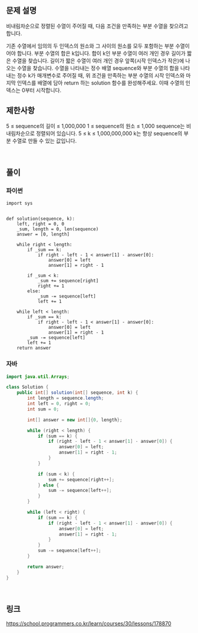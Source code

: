 ## 문제 설명
비내림차순으로 정렬된 수열이 주어질 때, 다음 조건을 만족하는 부분 수열을 찾으려고 합니다.

기존 수열에서 임의의 두 인덱스의 원소와 그 사이의 원소를 모두 포함하는 부분 수열이어야 합니다.
부분 수열의 합은 k입니다.
합이 k인 부분 수열이 여러 개인 경우 길이가 짧은 수열을 찾습니다.
길이가 짧은 수열이 여러 개인 경우 앞쪽(시작 인덱스가 작은)에 나오는 수열을 찾습니다.
수열을 나타내는 정수 배열 sequence와 부분 수열의 합을 나타내는 정수 k가 매개변수로 주어질 때, 위 조건을 만족하는 부분 수열의 시작 인덱스와 마지막 인덱스를 배열에 담아 return 하는 solution 함수를 완성해주세요. 이때 수열의 인덱스는 0부터 시작합니다.

## 제한사항
5 ≤ sequence의 길이 ≤ 1,000,000
1 ≤ sequence의 원소 ≤ 1,000
sequence는 비내림차순으로 정렬되어 있습니다.
5 ≤ k ≤ 1,000,000,000
k는 항상 sequence의 부분 수열로 만들 수 있는 값입니다.

<br>

## 풀이

### 파이썬

```python3
import sys


def solution(sequence, k):
    left, right = 0, 0
    _sum, length = 0, len(sequence)
    answer = [0, length]

    while right < length:
        if _sum == k:
            if right - left - 1 < answer[1] - answer[0]:
                answer[0] = left
                answer[1] = right - 1

        if _sum < k:
            _sum += sequence[right]
            right += 1
        else:
            _sum -= sequence[left]
            left += 1

    while left < length:
        if _sum == k:
            if right - left - 1 < answer[1] - answer[0]:
                answer[0] = left
                answer[1] = right - 1
        _sum -= sequence[left]
        left += 1
    return answer
```

### 자바
```java
import java.util.Arrays;

class Solution {
	public int[] solution(int[] sequence, int k) {
		int length = sequence.length;
		int left = 0, right = 0;
		int sum = 0;

		int[] answer = new int[]{0, length};

		while (right < length) {
			if (sum == k) {
				if (right - left - 1 < answer[1] - answer[0]) {
					answer[0] = left;
					answer[1] = right - 1;
				}
			}

			if (sum < k) {
				sum += sequence[right++];
			} else {
				sum -= sequence[left++];
			}
		}

		while (left < right) {
			if (sum == k) {
				if (right - left - 1 < answer[1] - answer[0]) {
					answer[0] = left;
					answer[1] = right - 1;
				}
			}
			sum -= sequence[left++];
		}

		return answer;
	}
}
```

<br>

## 링크
https://school.programmers.co.kr/learn/courses/30/lessons/178870

